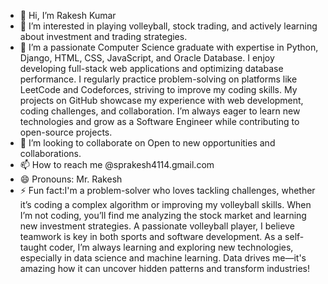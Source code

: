 - 👋 Hi, I’m Rakesh Kumar
- 👀 I’m interested in playing volleyball, stock trading, and actively learning about investment and trading strategies. 
- 🌱 I’m a passionate Computer Science graduate with expertise in Python, Django, HTML, CSS, JavaScript, and Oracle Database. I enjoy developing full-stack web applications and optimizing database performance. I regularly practice problem-solving on platforms like LeetCode and Codeforces, striving to improve my coding skills. My projects on GitHub showcase my experience with web development, coding challenges, and collaboration. I’m always eager to learn new technologies and grow as a Software Engineer while contributing to open-source projects.
- 💞️ I’m looking to collaborate on Open to new opportunities and collaborations.
- 📫 How to reach me @sprakesh4114.gmail.com
- 😄 Pronouns: Mr. Rakesh
- ⚡ Fun fact:I'm a problem-solver who loves tackling challenges, whether it’s coding a complex algorithm or improving my volleyball skills. When I’m not coding, you’ll find me analyzing the stock market and learning new investment strategies. A passionate volleyball player, I believe teamwork is key in both sports and software development. As a self-taught coder, I’m always learning and exploring new technologies, especially in data science and machine learning. Data drives me—it's amazing how it can uncover hidden patterns and transform industries!

<!---
krakesh1309/krakesh1309 is a ✨ special ✨ repository because its `README.md` (this file) appears on your GitHub profile.
You can click the Preview link to take a look at your changes.
--->
